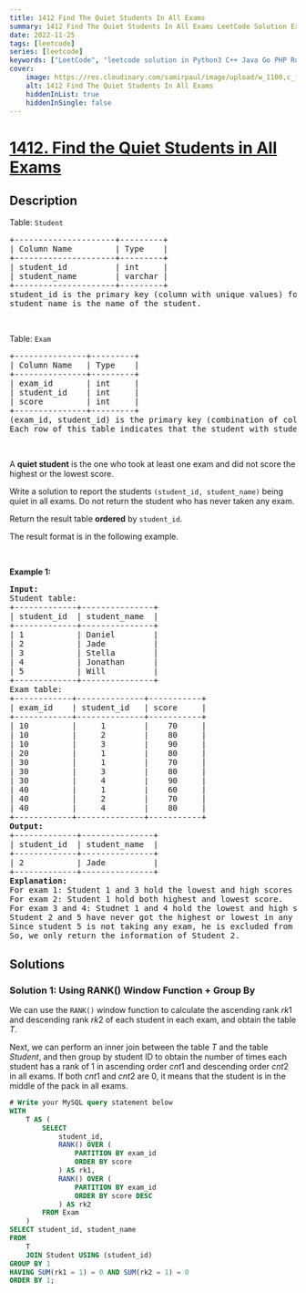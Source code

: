 ```yaml
---
title: 1412 Find The Quiet Students In All Exams
summary: 1412 Find The Quiet Students In All Exams LeetCode Solution Explained
date: 2022-11-25
tags: [leetcode]
series: [leetcode]
keywords: ["LeetCode", "leetcode solution in Python3 C++ Java Go PHP Ruby Swift TypeScript Rust C# JavaScript C", "1412 Find The Quiet Students In All Exams LeetCode Solution Explained in all languages"]
cover:
    image: https://res.cloudinary.com/samirpaul/image/upload/w_1100,c_fit,co_rgb:FFFFFF,l_text:Arial_75_bold:1412 Find The Quiet Students In All Exams - Solution Explained/problem-solving.webp
    alt: 1412 Find The Quiet Students In All Exams
    hiddenInList: true
    hiddenInSingle: false
---
```



# [1412. Find the Quiet Students in All Exams](https://leetcode.com/problems/find-the-quiet-students-in-all-exams)


## Description

<p>Table: <code>Student</code></p>

<pre>
+---------------------+---------+
| Column Name         | Type    |
+---------------------+---------+
| student_id          | int     |
| student_name        | varchar |
+---------------------+---------+
student_id is the primary key (column with unique values) for this table.
student_name is the name of the student.</pre>

<p>&nbsp;</p>

<p>Table: <code>Exam</code></p>

<pre>
+---------------+---------+
| Column Name   | Type    |
+---------------+---------+
| exam_id       | int     |
| student_id    | int     |
| score         | int     |
+---------------+---------+
(exam_id, student_id) is the primary key (combination of columns with unique values) for this table.
Each row of this table indicates that the student with student_id had a score points in the exam with id exam_id.
</pre>

<p>&nbsp;</p>

<p>A <strong>quiet student</strong> is the one who took at least one exam and did not score the highest or the lowest score.</p>

<p>Write a solution&nbsp;to report the students <code>(student_id, student_name)</code> being quiet in all exams. Do not return the student who has never taken any exam.</p>

<p>Return the result table <strong>ordered</strong> by <code>student_id</code>.</p>

<p>The result format is in the following example.</p>

<p>&nbsp;</p>
<p><strong class="example">Example 1:</strong></p>

<pre>
<strong>Input:</strong> 
Student table:
+-------------+---------------+
| student_id  | student_name  |
+-------------+---------------+
| 1           | Daniel        |
| 2           | Jade          |
| 3           | Stella        |
| 4           | Jonathan      |
| 5           | Will          |
+-------------+---------------+
Exam table:
+------------+--------------+-----------+
| exam_id    | student_id   | score     |
+------------+--------------+-----------+
| 10         |     1        |    70     |
| 10         |     2        |    80     |
| 10         |     3        |    90     |
| 20         |     1        |    80     |
| 30         |     1        |    70     |
| 30         |     3        |    80     |
| 30         |     4        |    90     |
| 40         |     1        |    60     |
| 40         |     2        |    70     |
| 40         |     4        |    80     |
+------------+--------------+-----------+
<strong>Output:</strong> 
+-------------+---------------+
| student_id  | student_name  |
+-------------+---------------+
| 2           | Jade          |
+-------------+---------------+
<strong>Explanation:</strong> 
For exam 1: Student 1 and 3 hold the lowest and high scores respectively.
For exam 2: Student 1 hold both highest and lowest score.
For exam 3 and 4: Studnet 1 and 4 hold the lowest and high scores respectively.
Student 2 and 5 have never got the highest or lowest in any of the exams.
Since student 5 is not taking any exam, he is excluded from the result.
So, we only return the information of Student 2.
</pre>

## Solutions

### Solution 1: Using RANK() Window Function + Group By

We can use the `RANK()` window function to calculate the ascending rank $rk1$ and descending rank $rk2$ of each student in each exam, and obtain the table $T$.

Next, we can perform an inner join between the table $T$ and the table $Student$, and then group by student ID to obtain the number of times each student has a rank of $1$ in ascending order $cnt1$ and descending order $cnt2$ in all exams. If both $cnt1$ and $cnt2$ are $0$, it means that the student is in the middle of the pack in all exams.

<!-- tabs:start -->

```sql
# Write your MySQL query statement below
WITH
    T AS (
        SELECT
            student_id,
            RANK() OVER (
                PARTITION BY exam_id
                ORDER BY score
            ) AS rk1,
            RANK() OVER (
                PARTITION BY exam_id
                ORDER BY score DESC
            ) AS rk2
        FROM Exam
    )
SELECT student_id, student_name
FROM
    T
    JOIN Student USING (student_id)
GROUP BY 1
HAVING SUM(rk1 = 1) = 0 AND SUM(rk2 = 1) = 0
ORDER BY 1;
```

<!-- tabs:end -->

<!-- end -->
